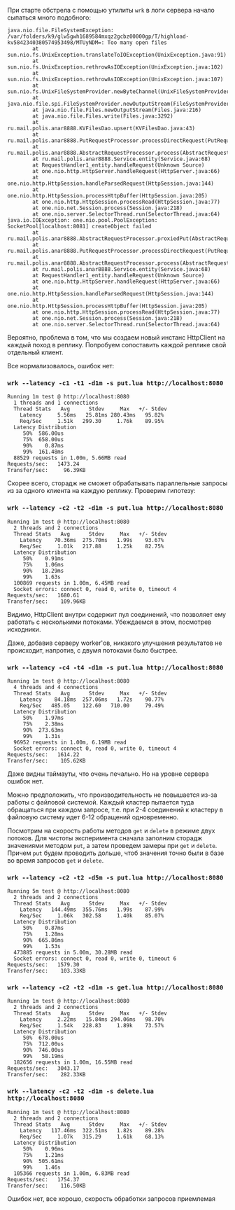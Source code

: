 При старте обстрела с помощью утилиты `wrk` в логи сервера начало сыпаться много подобного:
```
java.nio.file.FileSystemException: /var/folders/k9/glw5gwh1689584mxqz2gcbz00000gp/T/highload-kv5842340380574953498/MTUyNDM=: Too many open files
        at sun.nio.fs.UnixException.translateToIOException(UnixException.java:91)
        at sun.nio.fs.UnixException.rethrowAsIOException(UnixException.java:102)
        at sun.nio.fs.UnixException.rethrowAsIOException(UnixException.java:107)
        at sun.nio.fs.UnixFileSystemProvider.newByteChannel(UnixFileSystemProvider.java:214)
        at java.nio.file.spi.FileSystemProvider.newOutputStream(FileSystemProvider.java:434)
        at java.nio.file.Files.newOutputStream(Files.java:216)
        at java.nio.file.Files.write(Files.java:3292)
        at ru.mail.polis.anar8888.KVFilesDao.upsert(KVFilesDao.java:43)
        at ru.mail.polis.anar8888.PutRequestProcessor.processDirectRequest(PutRequestProcessor.java:28)
        at ru.mail.polis.anar8888.AbstractRequestProcessor.process(AbstractRequestProcessor.java:27)
        at ru.mail.polis.anar8888.Service.entity(Service.java:68)
        at RequestHandler1_entity.handleRequest(Unknown Source)
        at one.nio.http.HttpServer.handleRequest(HttpServer.java:66)
        at one.nio.http.HttpSession.handleParsedRequest(HttpSession.java:144)
        at one.nio.http.HttpSession.processHttpBuffer(HttpSession.java:205)
        at one.nio.http.HttpSession.processRead(HttpSession.java:77)
        at one.nio.net.Session.process(Session.java:218)
        at one.nio.server.SelectorThread.run(SelectorThread.java:64)
java.io.IOException: one.nio.pool.PoolException: SocketPool[localhost:8081] createObject failed
        at ru.mail.polis.anar8888.AbstractRequestProcessor.proxiedPut(AbstractRequestProcessor.java:45)
        at ru.mail.polis.anar8888.PutRequestProcessor.processDirectRequest(PutRequestProcessor.java:30)
        at ru.mail.polis.anar8888.AbstractRequestProcessor.process(AbstractRequestProcessor.java:27)
        at ru.mail.polis.anar8888.Service.entity(Service.java:68)
        at RequestHandler1_entity.handleRequest(Unknown Source)
        at one.nio.http.HttpServer.handleRequest(HttpServer.java:66)
        at one.nio.http.HttpSession.handleParsedRequest(HttpSession.java:144)
        at one.nio.http.HttpSession.processHttpBuffer(HttpSession.java:205)
        at one.nio.http.HttpSession.processRead(HttpSession.java:77)
        at one.nio.net.Session.process(Session.java:218)
        at one.nio.server.SelectorThread.run(SelectorThread.java:64)
```
Вероятно, проблема в том, что мы создаем новый инстанс HttpClient на каждый поход в реплику. Попробуем сопоставить 
каждой реплике свой отдельный клиент. 

Все нормализовалось, ошибок нет:

### `wrk --latency -c1 -t1 -d1m -s put.lua http://localhost:8080`
```
Running 1m test @ http://localhost:8080
  1 threads and 1 connections
  Thread Stats   Avg      Stdev     Max   +/- Stdev
    Latency     5.56ms   25.81ms 280.43ms   95.82%
    Req/Sec     1.51k   299.30     1.76k    89.95%
  Latency Distribution
     50%  586.00us
     75%  658.00us
     90%    0.87ms
     99%  161.48ms
  88529 requests in 1.00m, 5.66MB read
Requests/sec:   1473.24
Transfer/sec:     96.39KB
```
Скорее всего, сторадж не сможет обрабатывать параллельные запросы из за одного клиента на каждую реплику. Проверим гипотезу:

### `wrk --latency -c2 -t2 -d1m -s put.lua http://localhost:8080`
```
Running 1m test @ http://localhost:8080
  2 threads and 2 connections
  Thread Stats   Avg      Stdev     Max   +/- Stdev
    Latency    70.36ms  275.70ms   1.99s    93.67%
    Req/Sec     1.01k   217.88     1.25k    82.75%
  Latency Distribution
     50%    0.91ms
     75%    1.06ms
     90%   18.29ms
     99%    1.63s
  100869 requests in 1.00m, 6.45MB read
  Socket errors: connect 0, read 0, write 0, timeout 4
Requests/sec:   1680.61
Transfer/sec:    109.96KB
```
Видимо, HttpClient внутри содержит пул соединений, что позволяет ему работать с несколькими потоками. Убеждаемся в этом,
посмотрев исходники.

Даже, добавив серверу worker'ов, никакого улучшения результатов не происходит, напротив, с двумя потоками было быстрее.

### `wrk --latency -c4 -t4 -d1m -s put.lua http://localhost:8080`
```
Running 1m test @ http://localhost:8080
  4 threads and 4 connections
  Thread Stats   Avg      Stdev     Max   +/- Stdev
    Latency    84.18ms  257.06ms   1.72s    90.77%
    Req/Sec   485.05    122.60   710.00     79.49%
  Latency Distribution
     50%    1.97ms
     75%    2.38ms
     90%  273.63ms
     99%    1.31s
  96952 requests in 1.00m, 6.19MB read
  Socket errors: connect 0, read 0, write 0, timeout 4
Requests/sec:   1614.22
Transfer/sec:    105.62KB
```

Даже видны таймауты, что очень печально. Но на уровне сервера ошибок нет.

Можно предположить, что производительность не повышается из-за работы с файловой системой. Каждый кластер пытается
туда обращаться при каждом запросе, т.е. при 2-4 соединений к кластеру в файловую систему идет 6-12 обращений одновременно.

Посмотрим на скорость работы методов `get` и `delete` в режиме двух потоков. Для чистоты эксперимента сначала заполним 
сторадж значениями методом `put`, а затем проведем замеры при `get` и `delete`. Причем `put` будем проводить дольше, 
чтоб значения точно были в базе во время запросов `get` и `delete`.
### `wrk --latency -c2 -t2 -d5m -s put.lua http://localhost:8080`
```
Running 5m test @ http://localhost:8080
  2 threads and 2 connections
  Thread Stats   Avg      Stdev     Max   +/- Stdev
    Latency   144.49ms  355.76ms   1.99s    87.99%
    Req/Sec     1.06k   302.58     1.40k    85.07%
  Latency Distribution
     50%    0.87ms
     75%    1.28ms
     90%  665.86ms
     99%    1.53s
  473885 requests in 5.00m, 30.28MB read
  Socket errors: connect 0, read 0, write 0, timeout 6
Requests/sec:   1579.30
Transfer/sec:    103.33KB
```
### `wrk --latency -c2 -t2 -d1m -s get.lua http://localhost:8080`
```
Running 1m test @ http://localhost:8080
  2 threads and 2 connections
  Thread Stats   Avg      Stdev     Max   +/- Stdev
    Latency     2.22ms   15.84ms 294.06ms   98.70%
    Req/Sec     1.54k   228.83     1.89k    73.57%
  Latency Distribution
     50%  678.00us
     75%  712.00us
     90%  746.00us
     99%   58.19ms
  182656 requests in 1.00m, 16.55MB read
Requests/sec:   3043.17
Transfer/sec:    282.33KB
```
### `wrk --latency -c2 -t2 -d1m -s delete.lua http://localhost:8080`
```
Running 1m test @ http://localhost:8080
  2 threads and 2 connections
  Thread Stats   Avg      Stdev     Max   +/- Stdev
    Latency   117.46ms  322.51ms   1.82s    89.28%
    Req/Sec     1.07k   315.29     1.61k    68.13%
  Latency Distribution
     50%    0.96ms
     75%    1.21ms
     90%  505.61ms
     99%    1.46s
  105366 requests in 1.00m, 6.83MB read
Requests/sec:   1754.37
Transfer/sec:    116.50KB
```
Ошибок нет, все хорошо, скорость обработки запросов приемлемая